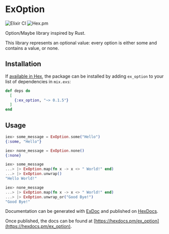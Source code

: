 # ExOption

![Elixir CI](https://github.com/akthrms/ex_option/workflows/Elixir%20CI/badge.svg)
![Hex.pm](https://img.shields.io/hexpm/v/ex_option)

Option/Maybe library inspired by Rust.

This library represents an optional value: every option is either some and contains a value, or none.

## Installation

If [available in Hex](https://hex.pm/docs/publish), the package can be installed by adding `ex_option` to your list of dependencies in `mix.exs`:

```elixir
def deps do
  [
    {:ex_option, "~> 0.1.5"}
  ]
end
```

## Usage

```elixir
iex> some_message = ExOption.some("Hello")
{:some, "Hello"}

iex> none_message = ExOption.none()
{:none}

iex> some_message
...> |> ExOption.map(fn x -> x <> " World!" end)
...> |> ExOption.unwrap()
"Hello World!"

iex> none_message
...> |> ExOption.map(fn x -> x <> " World!" end)
...> |> ExOption.unwrap_or("Good Bye!")
"Good Bye!"
```

Documentation can be generated with [ExDoc](https://github.com/elixir-lang/ex_doc) and published on [HexDocs](https://hexdocs.pm).

Once published, the docs can be found at [https://hexdocs.pm/ex_option](https://hexdocs.pm/ex_option).
